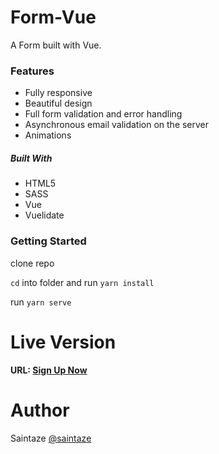 # Form-Vue
A Form built with Vue.

### Features
+ Fully responsive
+ Beautiful design
+ Full form validation and error handling
+ Asynchronous email validation on the server
+ Animations

##### Built With
+ HTML5
+ SASS
+ Vue
+ Vuelidate

### Getting Started
clone repo

`cd` into folder and run `yarn install`

run `yarn serve`

# Live Version
#### URL: [Sign Up Now](https://form-vue.vercel.app/signup)

# Author
Saintaze [@saintaze](https://github.com/saintaze/)

